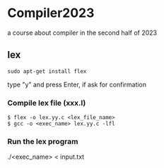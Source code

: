 # Compiler2023
a course about compiler in the second half of 2023

## lex
```
sudo apt-get install flex
```
type "y" and press Enter, if ask for confirmation

### Compile lex file (xxx.l)
```
$ flex -o lex.yy.c <lex_file_name>
$ gcc -o <exec_name> lex.yy.c -lfl
```

### Run the lex program
./<exec_name> < input.txt
